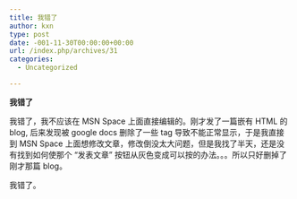 ```yaml
---
title: 我错了
author: kxn
type: post
date: -001-11-30T00:00:00+00:00
url: /index.php/archives/31
categories:
  - Uncategorized

---
```

**我错了**

我错了，我不应该在 MSN Space 上面直接编辑的。刚才发了一篇嵌有 HTML 的 blog, 后来发现被 google docs 删除了一些 tag 导致不能正常显示，于是我直接到 MSN Space 上面想修改文章，修改倒没太大问题，但是我找了半天，还是没有找到如何使那个 “发表文章” 按钮从灰色变成可以按的办法。。。所以只好删掉了刚才那篇 blog。

我错了。